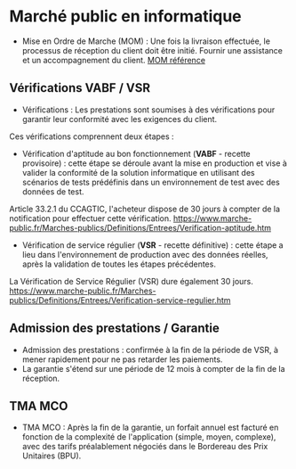 # Marché public en informatique

*	Mise en Ordre de Marche (MOM) : Une fois la livraison effectuée, le processus de réception du client doit être initié. Fournir une assistance et un accompagnement du client.
[MOM référence](https://www.code-commande-publique.com/mise-en-ordre-de-marche-mom-ccag-tic/)

## Vérifications VABF / VSR
*	Vérifications : Les prestations sont soumises à des vérifications pour garantir leur conformité avec les exigences du client. 

Ces vérifications comprennent deux étapes :
*	Vérification d'aptitude au bon fonctionnement (**VABF** - recette provisoire) : cette étape se déroule avant la mise en production et vise à valider la conformité de la solution informatique en utilisant des scénarios de tests prédéfinis dans un environnement de test avec des données de test.

Article 33.2.1 du CCAGTIC, l'acheteur dispose de 30 jours à compter de la notification pour effectuer cette vérification.
https://www.marche-public.fr/Marches-publics/Definitions/Entrees/Verification-aptitude.htm


*	Vérification de service régulier (**VSR** - recette définitive) : cette étape a lieu dans l'environnement de production avec des données réelles, après la validation de toutes les étapes précédentes.

La Vérification de Service Régulier (VSR) dure également 30 jours. https://www.marche-public.fr/Marches-publics/Definitions/Entrees/Verification-service-regulier.htm


## Admission des prestations / Garantie

*	Admission des prestations : confirmée à la fin de la période de VSR, à mener rapidement pour ne pas retarder les paiements.
*	La garantie s'étend sur une période de 12 mois à compter de la fin de la réception.

## TMA MCO
*	TMA MCO : Après la fin de la garantie, un forfait annuel est facturé en fonction de la complexité de l'application (simple, moyen, complexe), avec des tarifs préalablement négociés dans le Bordereau des Prix Unitaires (BPU).
